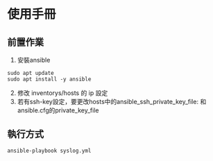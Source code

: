 # 使用手冊
## 前置作業
1. 安裝ansible
```shell
sudo apt update
sudo apt install -y ansible
```
2. 修改 inventorys/hosts 的 ip 設定
3. 若有ssh-key設定，要更改hosts中的ansible_ssh_private_key_file: 和 ansible.cfg的private_key_file
## 執行方式
```shell
ansible-playbook syslog.yml
```

